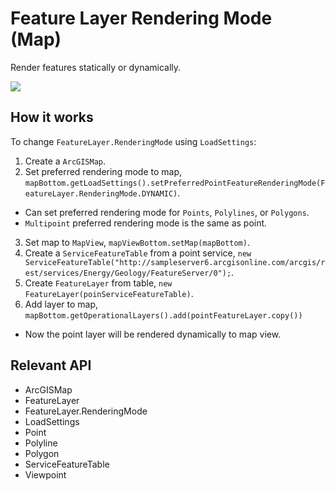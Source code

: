 # Feature Layer Rendering Mode (Map)

Render features statically or dynamically.

![]("FeatureLayerRenderingModeMap.gif)

## How it works

To change `FeatureLayer.RenderingMode` using `LoadSettings`:


  1. Create a `ArcGISMap`.
  2. Set preferred rendering mode to map, `mapBottom.getLoadSettings().setPreferredPointFeatureRenderingMode(FeatureLayer.RenderingMode.DYNAMIC)`.
  
  * Can set preferred rendering mode for `Points`, `Polylines`, or `Polygons`.
  * `Multipoint` preferred rendering mode is the same as point.
  3. Set map to `MapView`, `mapViewBottom.setMap(mapBottom)`.
  4. Create a `ServiceFeatureTable` from a point service, `new ServiceFeatureTable("http://sampleserver6.arcgisonline.com/arcgis/rest/services/Energy/Geology/FeatureServer/0");`.
  5. Create `FeatureLayer` from table, `new FeatureLayer(poinServiceFeatureTable)`.
  6. Add layer to map, `mapBottom.getOperationalLayers().add(pointFeatureLayer.copy())`
  
  * Now the point layer will be rendered dynamically to map view.


## Relevant API


  * ArcGISMap
  * FeatureLayer
  * FeatureLayer.RenderingMode
  * LoadSettings
  * Point
  * Polyline
  * Polygon
  * ServiceFeatureTable
  * Viewpoint



